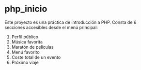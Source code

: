 # php_inicio
Este proyecto es una práctica de introducción a PHP.
Consta de 6 secciones accesibles desde el menú principal:
1. Perfil público
2. Música favorita
3. Maratón de películas
4. Menú favorito
5. Coste total de un evento
6. Próximo viaje
